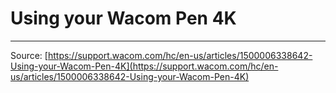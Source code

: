 # Using your Wacom Pen 4K



---
Source: [https://support.wacom.com/hc/en-us/articles/1500006338642-Using-your-Wacom-Pen-4K](https://support.wacom.com/hc/en-us/articles/1500006338642-Using-your-Wacom-Pen-4K)
